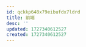 ```yaml
---
id: qckkp648x79eibufdx7ldrd
title: 前端
desc: ''
updated: 1727340612527
created: 1727340612527
---
```

